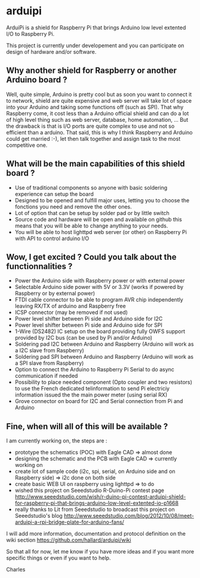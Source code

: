 arduipi
=======

ArduiPi is a shield for Raspberry Pi that brings Arduino low level extented I/O to Raspberry Pi.

This project is currently under developement and you can participate on design of hardware and/or software.


Why another shield for Raspberry or another Arduino board ? 
-----------------------------------------------------------
Well, quite simple, Arduino is pretty cool but as soon you want to connect it to network, shield are quite expensive and web server will take lot of space into your Arduino and taking some functions off (such as SPI).
That why Raspberry come, it cost less than a Arduino official shield and can do a lot of high level thing such as web server, database, home automation, ... But the drawback is that is I/O ports are quite complex to use and not so efficient than a arduino.
That said, this is why I think Raspberry and Arduino could get married :-), let then talk together and assign task to the most competitive one.


What will be the main capabilities of this shield board ?
---------------------------------------------------------
- Use of traditional components so anyone with basic soldering experience can setup the board
- Designed to be opened and fulfill major uses, letting you to choose the fonctions you need and remove the other ones.
- Lot of option that can be setup by solder pad or by little switch
- Source code and hardware will be open and available on github this means that you will be able to change anything to your needs.
- You will be able to host lighttpd web server (or other) on Raspberry Pi with API to control arduino I/O 


Wow, I get excited ? Could you talk about the functionnalities ?
----------------------------------------------------------------
- Power the Arduino side with Raspberry power or with external power 
- Selectable Arduino side power with 5V or 3.3V (works if powered by Raspberry or by external power)
- FTDI cable connector to be able to program AVR chip independently leaving RX/TX of arduino and Raspberry free
- ICSP connector (may be removed if not used)
- Power level shifter between Pi side and Arduino side for I2C
- Power level shifter between Pi side and Arduino side for SPI
- 1-Wire (DS2482) IC setup on the board providing fully OWFS support provided by I2C bus (can be used by Pi and/or Arduino)
- Soldering pad I2C between Arduino and Raspberry (Arduino will work as a I2C slave from Raspberry)
- Soldering pad SPI between Arduino and Raspberry (Arduino will work as a SPI slave from Raspberry)
- Option to connect the Arduino to Raspberry Pi Serial to do async communication if needed
- Possibility to place needed component (Opto coupler and two resistors) to use the French dedicated telinformation to send Pi electriciy information issued the the main power meter (using serial RX)
- Grove connector on board for I2C and Serial connection from Pi and Arduino
 
Fine, when will all of this will be available ?
-----------------------------------------------
I am currently working on, the steps are :
- prototype the schematics (POC) with Eagle CAD => almost done
- designing the schematic and the PCB with Eagle CAD => currently working on
- create lot of sample code (i2c, spi, serial, on Arduino side and on Raspberry side) => i2c done on both side
- create basic WEB UI on raspberry using lighttpd => to do
- wished this project on Seeedstudio R-Duino-Pi contest page http://www.seeedstudio.com/wish/r-duino-pi-contest-arduipi-shield-for-raspberry-pi-that-brings-arduino-low-level-extented-io-p1668
- really thanks to Lit from Seeedstudio to broadcast this project on Seeedstudio's blog http://www.seeedstudio.com/blog/2012/10/08/meet-arduipi-a-rpi-bridge-plate-for-arduino-fans/


I will add more information, documentation and protocol definition on the wiki section https://github.com/hallard/arduipi/wiki

So that all for now, let me know if you have more ideas and if you want more specific things or even if you want to help.

Charles
